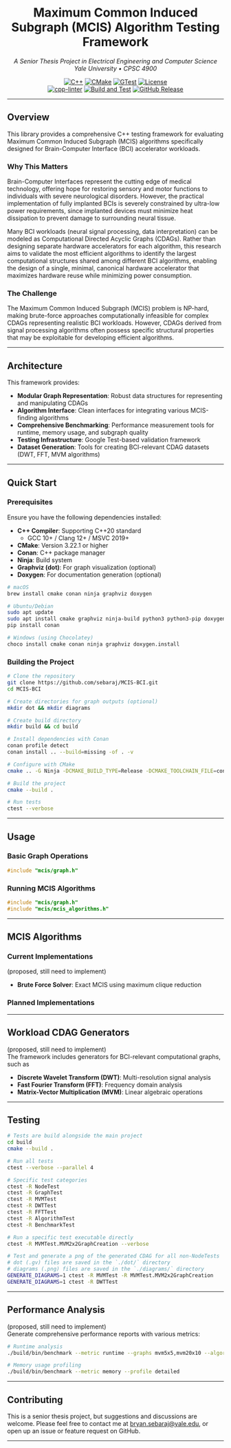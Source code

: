 <div align="center">

# Maximum Common Induced Subgraph (MCIS) Algorithm Testing Framework

_A Senior Thesis Project in Electrical Engineering and Computer Science_\
_Yale University • CPSC 4900_

[![C++](https://img.shields.io/badge/C++-20-blue.svg?style=flat&logo=cplusplus)](https://en.cppreference.com/w/cpp/20)
[![CMake](https://img.shields.io/badge/CMake-3.22+-green.svg?style=flat&logo=cmake)](https://cmake.org/)
[![GTest](https://img.shields.io/badge/Testing-Google%20Test-red.svg?style=flat)](https://github.com/google/googletest)
[![License](https://img.shields.io/badge/License-MIT-yellow.svg?style=flat)](LICENSE)\
[![cpp-linter](https://github.com/sebaraj/MCIS-BCI/actions/workflows/cpp-linter.yml/badge.svg)](https://github.com/sebaraj/MCIS-BCI/actions/workflows/cpp-linter.yml)
[![Build and Test](https://github.com/sebaraj/MCIS-BCI/actions/workflows/build-and-test.yml/badge.svg)](https://github.com/sebaraj/MCIS-BCI/actions/workflows/build-and-test.yml)
[![GitHub Release](https://img.shields.io/github/v/release/sebaraj/MCIS-BCI?style=flat&logo=github)](https://github.com/sebaraj/MCIS-BCI/releases/latest)

</div>

---

## Overview

This library provides a comprehensive C++ testing framework for evaluating Maximum Common Induced
Subgraph (MCIS) algorithms specifically designed for Brain-Computer Interface (BCI) accelerator
workloads.

### Why This Matters

Brain-Computer Interfaces represent the cutting edge of medical technology, offering hope for
restoring sensory and motor functions to individuals with severe neurological disorders. However,
the practical implementation of fully implanted BCIs is severely constrained by ultra-low power
requirements, since implanted devices must minimize heat dissipation to prevent damage to surrounding
neural tissue.

Many BCI workloads (neural signal processing, data interpretation) can be modeled as Computational
Directed Acyclic Graphs (CDAGs). Rather than designing separate hardware accelerators for each
algorithm, this research aims to validate the most efficient algorithms to identify the largest computational structures shared among different BCI
algorithms, enabling the design of a single, minimal, canonical hardware accelerator that
maximizes hardware reuse while minimizing power consumption.

### The Challenge

The Maximum Common Induced Subgraph (MCIS) problem is NP-hard, making brute-force approaches computationally infeasible for complex CDAGs representing realistic BCI workloads. However, CDAGs derived from signal processing algorithms often possess specific structural properties that may be exploitable for developing efficient algorithms.

---

## Architecture

This framework provides:

- **Modular Graph Representation**: Robust data structures for representing and manipulating CDAGs
- **Algorithm Interface**: Clean interfaces for integrating various MCIS-finding algorithms
- **Comprehensive Benchmarking**: Performance measurement tools for runtime, memory usage, and subgraph quality
- **Testing Infrastructure**: Google Test-based validation framework
- **Dataset Generation**: Tools for creating BCI-relevant CDAG datasets (DWT, FFT, MVM algorithms)

---

## Quick Start

### Prerequisites

Ensure you have the following dependencies installed:

- **C++ Compiler**: Supporting C++20 standard
  - GCC 10+ / Clang 12+ / MSVC 2019+
- **CMake**: Version 3.22.1 or higher
- **Conan**: C++ package manager
- **Ninja**: Build system
- **Graphviz (dot)**: For graph visualization (optional)
- **Doxygen**: For documentation generation (optional)

```bash
# macOS
brew install cmake conan ninja graphviz doxygen

# Ubuntu/Debian
sudo apt update
sudo apt install cmake graphviz ninja-build python3 python3-pip doxygen
pip install conan

# Windows (using Chocolatey)
choco install cmake conan ninja graphviz doxygen.install
```

### Building the Project

```bash
# Clone the repository
git clone https://github.com/sebaraj/MCIS-BCI.git
cd MCIS-BCI

# Create directories for graph outputs (optional)
mkdir dot && mkdir diagrams

# Create build directory
mkdir build && cd build

# Install dependencies with Conan
conan profile detect
conan install .. --build=missing -of . -v

# Configure with CMake
cmake .. -G Ninja -DCMAKE_BUILD_TYPE=Release -DCMAKE_TOOLCHAIN_FILE=conan_toolchain.cmake -DOpenMP_ROOT=.

# Build the project
cmake --build .

# Run tests
ctest --verbose
```

---

## Usage

### Basic Graph Operations

```cpp
#include "mcis/graph.h"
```

### Running MCIS Algorithms

```cpp
#include "mcis/graph.h"
#include "mcis/mcis_algorithms.h"

```

---

## MCIS Algorithms

### Current Implementations

(proposed, still need to implement)

- **Brute Force Solver**: Exact MCIS using maximum clique reduction

### Planned Implementations

---

## Workload CDAG Generators

(proposed, still need to implement)\
The framework includes generators for BCI-relevant computational graphs, such as

- **Discrete Wavelet Transform (DWT)**: Multi-resolution signal analysis
- **Fast Fourier Transform (FFT)**: Frequency domain analysis
- **Matrix-Vector Multiplication (MVM)**: Linear algebraic operations

---

## Testing

```bash
# Tests are build alongside the main project
cd build
cmake --build .

# Run all tests
ctest --verbose --parallel 4

# Specific test categories
ctest -R NodeTest
ctest -R GraphTest
ctest -R MVMTest
ctest -R DWTTest
ctest -R FFTTest
ctest -R AlgorithmTest
ctest -R BenchmarkTest

# Run a specific test executable directly
ctest -R MVMTest.MVM2x2GraphCreation --verbose

# Test and generate a png of the generated CDAG for all non-NodeTests
# dot (.gv) files are saved in the `./dot/` directory
# diagrams (.png) files are saved in the `./diagrams/` directory
GENERATE_DIAGRAMS=1 ctest -R MVMTest -R MVMTest.MVM2x2GraphCreation
GENERATE_DIAGRAMS=1 ctest -R DWTTest
```

---

## Performance Analysis

(proposed, still need to implement)\
Generate comprehensive performance reports with various metrics:

```bash
# Runtime analysis
./build/bin/benchmark --metric runtime --graphs mvm5x5,mvm20x10 --algorithms all

# Memory usage profiling
./build/bin/benchmark --metric memory --profile detailed
```

---

## Contributing

This is a senior thesis project, but suggestions and discussions are welcome. Please feel free to contact me at bryan.sebaraj@yale.edu,
or open up an issue or feature request on GitHub.

---
